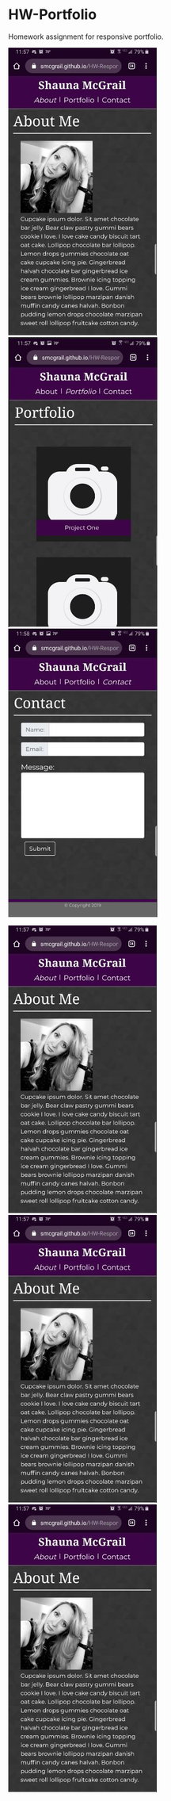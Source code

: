 # HW-Portfolio
Homework assignment for responsive portfolio.

<p>
<img src="https://github.com/SMcGrail/HW-ResponsivePortfolio/blob/master/assets/images/Capture-About-Me-Mobile.JPG">
<img src="https://github.com/SMcGrail/HW-ResponsivePortfolio/blob/master/assets/images/Capture-Portfolio-Mobile.JPG">
<img src="https://github.com/SMcGrail/HW-ResponsivePortfolio/blob/master/assets/images/Capture-Contact-Mobile.JPG">
</p>

<p>
<img src="https://github.com/SMcGrail/HW-ResponsivePortfolio/blob/master/assets/images/Capture-About-Me-Mobile.JPG">
<img src="https://github.com/SMcGrail/HW-ResponsivePortfolio/blob/master/assets/images/Capture-About-Me-Mobile.JPG">
<img src="https://github.com/SMcGrail/HW-ResponsivePortfolio/blob/master/assets/images/Capture-About-Me-Mobile.JPG">
</p>

